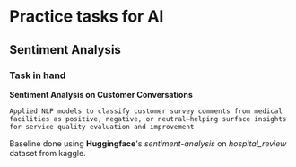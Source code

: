 # Practice tasks for AI

## Sentiment Analysis

### Task in hand
**Sentiment Analysis on Customer Conversations**
```
Applied NLP models to classify customer survey comments from medical facilities as positive, negative, or neutral—helping surface insights for service quality evaluation and improvement
```
Baseline done using **Huggingface**'s *sentiment-analysis* on *hospital_review* dataset from kaggle.